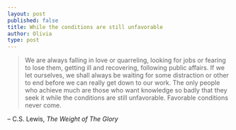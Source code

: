 ```yaml
---
layout: post
published: false
title: While the conditions are still unfavorable
author: Olivia
type: post
---
```


> We are always falling in love or quarreling, looking for jobs or fearing to lose them, getting ill and recovering, following public affairs. If we let ourselves, we shall always be waiting for some distraction or other to end before we can really get down to our work. The only people who achieve much are those who want knowledge so badly that they seek it while the conditions are still unfavorable. Favorable conditions never come.

– C.S. Lewis, _The Weight of The Glory_
